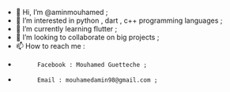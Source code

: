 - 👋 Hi, I’m @aminmouhamed ; 
- 👀 I’m interested in python , dart  , c++ programming languages   ;
- 🌱 I’m currently learning flutter ;
- 💞️ I’m looking to collaborate on big projects ;
- 📫 How to reach me :
-           Facebook : Mouhamed Guetteche ; 
-           Email : mouhamedamin98@gmail.com ;

<!---
aminmouhamed/aminmouhamed is a ✨ special ✨ repository because its `README.md` (this file) appears on your GitHub profile.
You can click the Preview link to take a look at your changes.
--->
